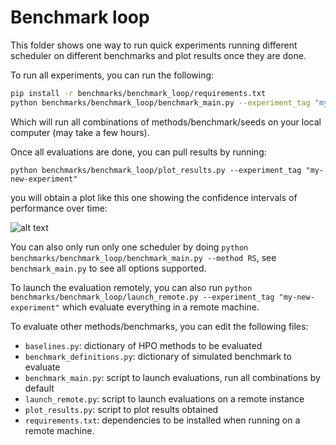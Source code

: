 # Benchmark loop

This folder shows one way to run quick experiments running different scheduler on different benchmarks and plot
 results once they are done.

To run all experiments, you can run the following:


```bash
pip install -r benchmarks/benchmark_loop/requirements.txt
python benchmarks/benchmark_loop/benchmark_main.py --experiment_tag "my-new-experiment" --num_seeds 2
```

Which will run all combinations of methods/benchmark/seeds on your local computer (may take a few hours).

Once all evaluations are done, you can pull results by running:

```python benchmarks/benchmark_loop/plot_results.py --experiment_tag "my-new-experiment"``` 

you will obtain a plot like this one showing the confidence intervals of performance over time:

![alt text](nas201-cifar100.png "Results")

You can also only run only one scheduler by doing `python benchmarks/benchmark_loop/benchmark_main.py --method RS`, see
`benchmark_main.py` to see all options supported.

To launch the evaluation remotely, you can also run 
```python benchmarks/benchmark_loop/launch_remote.py --experiment_tag "my-new-experiment"``` which 
evaluate everything in a remote machine. 

To evaluate other methods/benchmarks, you can edit the following files:
* `baselines.py`: dictionary of HPO methods to be evaluated 
* `benchmark_definitions.py`: dictionary of simulated benchmark to evaluate
* `benchmark_main.py`: script to launch evaluations, run all combinations by default
* `launch_remote.py`: script to launch evaluations on a remote instance
* `plot_results.py`: script to plot results obtained 
* `requirements.txt`: dependencies to be installed when running on a remote machine.